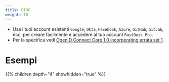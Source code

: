 ```yaml
---
title: OIDC
weight: 16
---
```


- Usa i tuoi account esistenti `Google`, `Okta`, `Facebook`, `Azure`, `GitHub`, `GitLab`, ecc. per creare facilmente e accedere al tuo account `RustDesk Pro`.
- Per la specifica vedi [OpenID Connect Core 1.0 incorporating errata set 1](https://openid.net/specs/openid-connect-core-1_0.html).

# Esempi
{{% children depth="4" showhidden="true" %}}